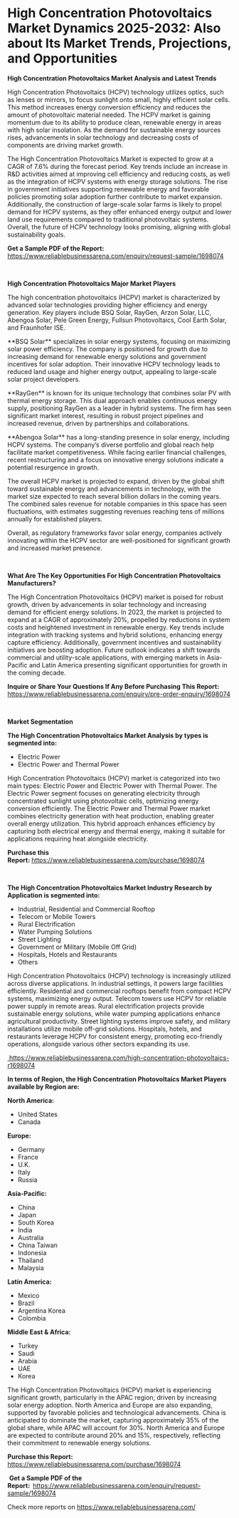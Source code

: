 <p><h1>High Concentration Photovoltaics Market Dynamics 2025-2032: Also about Its Market Trends, Projections, and Opportunities</h1></p><p><strong>High Concentration Photovoltaics Market Analysis and Latest Trends</strong></p>
<p><p>High Concentration Photovoltaics (HCPV) technology utilizes optics, such as lenses or mirrors, to focus sunlight onto small, highly efficient solar cells. This method increases energy conversion efficiency and reduces the amount of photovoltaic material needed. The HCPV market is gaining momentum due to its ability to produce clean, renewable energy in areas with high solar insolation. As the demand for sustainable energy sources rises, advancements in solar technology and decreasing costs of components are driving market growth.</p><p>The High Concentration Photovoltaics Market is expected to grow at a CAGR of 7.6% during the forecast period. Key trends include an increase in R&D activities aimed at improving cell efficiency and reducing costs, as well as the integration of HCPV systems with energy storage solutions. The rise in government initiatives supporting renewable energy and favorable policies promoting solar adoption further contribute to market expansion. Additionally, the construction of large-scale solar farms is likely to propel demand for HCPV systems, as they offer enhanced energy output and lower land use requirements compared to traditional photovoltaic systems. Overall, the future of HCPV technology looks promising, aligning with global sustainability goals.</p></p>
<p><strong>Get a Sample PDF of the Report:&nbsp;</strong> <a href="https://www.reliablebusinessarena.com/enquiry/request-sample/1698074?utm_campaign=2800&utm_medium=2&utm_source=Github&utm_content=ia&utm_term=24032025&utm_id=high-concentration-photovoltaics">https://www.reliablebusinessarena.com/enquiry/request-sample/1698074</a></p>
<p>&nbsp;</p>
<p><strong>High Concentration Photovoltaics Major Market Players</strong></p>
<p><p>The high concentration photovoltaics (HCPV) market is characterized by advanced solar technologies providing higher efficiency and energy generation. Key players include BSQ Solar, RayGen, Arzon Solar, LLC, Abengoa Solar, Pele Green Energy, Fullsun Photovoltaics, Cool Earth Solar, and Fraunhofer ISE.</p><p>**BSQ Solar** specializes in solar energy systems, focusing on maximizing solar power efficiency. The company is positioned for growth due to increasing demand for renewable energy solutions and government incentives for solar adoption. Their innovative HCPV technology leads to reduced land usage and higher energy output, appealing to large-scale solar project developers.</p><p>**RayGen** is known for its unique technology that combines solar PV with thermal energy storage. This dual approach enables continuous energy supply, positioning RayGen as a leader in hybrid systems. The firm has seen significant market interest, resulting in robust project pipelines and increased revenue, driven by partnerships and collaborations.</p><p>**Abengoa Solar** has a long-standing presence in solar energy, including HCPV systems. The company’s diverse portfolio and global reach help facilitate market competitiveness. While facing earlier financial challenges, recent restructuring and a focus on innovative energy solutions indicate a potential resurgence in growth.</p><p>The overall HCPV market is projected to expand, driven by the global shift toward sustainable energy and advancements in technology, with the market size expected to reach several billion dollars in the coming years. The combined sales revenue for notable companies in this space has seen fluctuations, with estimates suggesting revenues reaching tens of millions annually for established players.</p><p>Overall, as regulatory frameworks favor solar energy, companies actively innovating within the HCPV sector are well-positioned for significant growth and increased market presence.</p></p>
<p>&nbsp;</p>
<p><strong>What Are The Key Opportunities For High Concentration Photovoltaics Manufacturers?</strong></p>
<p><p>The High Concentration Photovoltaics (HCPV) market is poised for robust growth, driven by advancements in solar technology and increasing demand for efficient energy solutions. In 2023, the market is projected to expand at a CAGR of approximately 20%, propelled by reductions in system costs and heightened investment in renewable energy. Key trends include integration with tracking systems and hybrid solutions, enhancing energy capture efficiency. Additionally, government incentives and sustainability initiatives are boosting adoption. Future outlook indicates a shift towards commercial and utility-scale applications, with emerging markets in Asia-Pacific and Latin America presenting significant opportunities for growth in the coming decade.</p></p>
<p><strong>Inquire or Share Your Questions If Any Before Purchasing This Report:</strong> <a href="https://www.reliablebusinessarena.com/enquiry/pre-order-enquiry/1698074?utm_campaign=2800&utm_medium=2&utm_source=Github&utm_content=ia&utm_term=24032025&utm_id=high-concentration-photovoltaics">https://www.reliablebusinessarena.com/enquiry/pre-order-enquiry/1698074</a></p>
<p>&nbsp;</p>
<p><strong>Market Segmentation</strong></p>
<p><strong>The High Concentration Photovoltaics Market Analysis by types is segmented into:</strong></p>
<p><ul><li>Electric Power</li><li>Electric Power and Thermal Power</li></ul></p>
<p><p>High Concentration Photovoltaics (HCPV) market is categorized into two main types: Electric Power and Electric Power with Thermal Power. The Electric Power segment focuses on generating electricity through concentrated sunlight using photovoltaic cells, optimizing energy conversion efficiently. The Electric Power and Thermal Power market combines electricity generation with heat production, enabling greater overall energy utilization. This hybrid approach enhances efficiency by capturing both electrical energy and thermal energy, making it suitable for applications requiring heat alongside electricity.</p></p>
<p><strong>Purchase this Report:&nbsp;</strong><a href="https://www.reliablebusinessarena.com/purchase/1698074?utm_campaign=2800&utm_medium=2&utm_source=Github&utm_content=ia&utm_term=24032025&utm_id=high-concentration-photovoltaics">https://www.reliablebusinessarena.com/purchase/1698074</a></p>
<p>&nbsp;</p>
<p><strong>The High Concentration Photovoltaics Market Industry Research by Application is segmented into:</strong></p>
<p><ul><li>Industrial, Residential and Commercial Rooftop</li><li>Telecom or Mobile Towers</li><li>Rural Electrification</li><li>Water Pumping Solutions</li><li>Street Lighting</li><li>Government or Military (Mobile Off Grid)</li><li>Hospitals, Hotels and Restaurants</li><li>Others</li></ul></p>
<p><p>High Concentration Photovoltaics (HCPV) technology is increasingly utilized across diverse applications. In industrial settings, it powers large facilities efficiently. Residential and commercial rooftops benefit from compact HCPV systems, maximizing energy output. Telecom towers use HCPV for reliable power supply in remote areas. Rural electrification projects provide sustainable energy solutions, while water pumping applications enhance agricultural productivity. Street lighting systems improve safety, and military installations utilize mobile off-grid solutions. Hospitals, hotels, and restaurants leverage HCPV for consistent energy, promoting eco-friendly operations, alongside various other sectors expanding its use.</p></p>
<p><a href="https://www.reliablebusinessarena.com/high-concentration-photovoltaics-r1698074?utm_campaign=2800&utm_medium=2&utm_source=Github&utm_content=ia&utm_term=24032025&utm_id=high-concentration-photovoltaics">&nbsp;https://www.reliablebusinessarena.com/high-concentration-photovoltaics-r1698074</a></p>
<p><strong>In terms of Region, the High Concentration Photovoltaics Market Players available by Region are:</strong></p>
<p>
    <p> <strong> North America: </strong>
        <ul>
            <li>United States</li>
            <li>Canada</li>
        </ul>
        </p> 
    <p> <strong> Europe: </strong>
        <ul>
            <li>Germany</li>
            <li>France</li>
            <li>U.K.</li>
            <li>Italy</li>
            <li>Russia</li>
        </ul>
        </p> 
    <p> <strong> Asia-Pacific: </strong>
        <ul>
            <li>China</li>
            <li>Japan</li>
            <li>South Korea</li>
            <li>India</li>
            <li>Australia</li>
            <li>China Taiwan</li>
            <li>Indonesia</li>
            <li>Thailand</li>
            <li>Malaysia</li>
        </ul>
        </p> 
    <p> <strong> Latin America: </strong>
        <ul>
            <li>Mexico</li>
            <li>Brazil</li>
            <li>Argentina Korea</li>
            <li>Colombia</li>
        </ul>
        </p> 
    <p> <strong> Middle East & Africa: </strong>
        <ul>
            <li>Turkey</li>
            <li>Saudi</li>
            <li>Arabia</li>
            <li>UAE</li>
            <li>Korea</li>
        </ul>
    </p>
    </p>
<p><p>The High Concentration Photovoltaics (HCPV) market is experiencing significant growth, particularly in the APAC region, driven by increasing solar energy adoption. North America and Europe are also expanding, supported by favorable policies and technological advancements. China is anticipated to dominate the market, capturing approximately 35% of the global share, while APAC will account for 30%. North America and Europe are expected to contribute around 20% and 15%, respectively, reflecting their commitment to renewable energy solutions.</p></p>
<p><strong>Purchase this Report: </strong><a href="https://www.reliablebusinessarena.com/purchase/1698074?utm_campaign=2800&utm_medium=2&utm_source=Github&utm_content=ia&utm_term=24032025&utm_id=high-concentration-photovoltaics">https://www.reliablebusinessarena.com/purchase/1698074</a></p>
<p>&nbsp;<strong>Get a Sample PDF of the Report:&nbsp;&nbsp;</strong><a href="https://www.reliablebusinessarena.com/enquiry/request-sample/1698074?utm_campaign=2800&utm_medium=2&utm_source=Github&utm_content=ia&utm_term=24032025&utm_id=high-concentration-photovoltaics">https://www.reliablebusinessarena.com/enquiry/request-sample/1698074</a></p>
<p><strong></strong></p>
<p>Check more reports on <a href="https://www.reliablebusinessarena.com/?utm_campaign=2800&utm_medium=2&utm_source=Github&utm_content=ia&utm_term=24032025&utm_id=high-concentration-photovoltaics">https://www.reliablebusinessarena.com/</a></p>